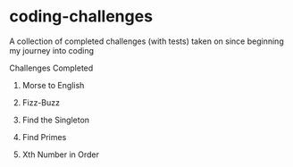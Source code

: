 # coding-challenges
A collection of completed challenges (with tests) taken on since beginning my journey into coding

Challenges Completed

1. Morse to English

2. Fizz-Buzz

3. Find the Singleton

4. Find Primes

5. Xth Number in Order
